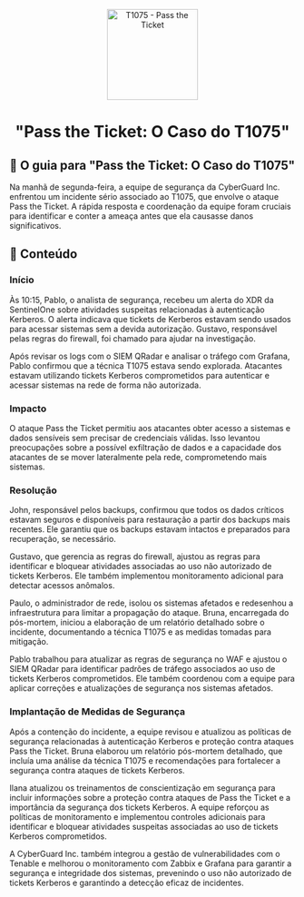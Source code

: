 <p align="center">
  <a href="SUA_URL_DE_IMAGEM">
    <img src="./images/guia.png" alt="T1075 - Pass the Ticket" width="160" height="160">
  </a>
  <h1 align="center">"Pass the Ticket: O Caso do T1075"</h1>
</p>

## :dart: O guia para "Pass the Ticket: O Caso do T1075"

Na manhã de segunda-feira, a equipe de segurança da CyberGuard Inc. enfrentou um incidente sério associado ao T1075, que envolve o ataque Pass the Ticket. A rápida resposta e coordenação da equipe foram cruciais para identificar e conter a ameaça antes que ela causasse danos significativos.

## :dart: Conteúdo

### Início

Às 10:15, Pablo, o analista de segurança, recebeu um alerta do XDR da SentinelOne sobre atividades suspeitas relacionadas à autenticação Kerberos. O alerta indicava que tickets de Kerberos estavam sendo usados para acessar sistemas sem a devida autorização. Gustavo, responsável pelas regras do firewall, foi chamado para ajudar na investigação.

Após revisar os logs com o SIEM QRadar e analisar o tráfego com Grafana, Pablo confirmou que a técnica T1075 estava sendo explorada. Atacantes estavam utilizando tickets Kerberos comprometidos para autenticar e acessar sistemas na rede de forma não autorizada.

### Impacto

O ataque Pass the Ticket permitiu aos atacantes obter acesso a sistemas e dados sensíveis sem precisar de credenciais válidas. Isso levantou preocupações sobre a possível exfiltração de dados e a capacidade dos atacantes de se mover lateralmente pela rede, comprometendo mais sistemas.

### Resolução

John, responsável pelos backups, confirmou que todos os dados críticos estavam seguros e disponíveis para restauração a partir dos backups mais recentes. Ele garantiu que os backups estavam intactos e preparados para recuperação, se necessário.

Gustavo, que gerencia as regras do firewall, ajustou as regras para identificar e bloquear atividades associadas ao uso não autorizado de tickets Kerberos. Ele também implementou monitoramento adicional para detectar acessos anômalos.

Paulo, o administrador de rede, isolou os sistemas afetados e redesenhou a infraestrutura para limitar a propagação do ataque. Bruna, encarregada do pós-mortem, iniciou a elaboração de um relatório detalhado sobre o incidente, documentando a técnica T1075 e as medidas tomadas para mitigação.

Pablo trabalhou para atualizar as regras de segurança no WAF e ajustou o SIEM QRadar para identificar padrões de tráfego associados ao uso de tickets Kerberos comprometidos. Ele também coordenou com a equipe para aplicar correções e atualizações de segurança nos sistemas afetados.

### Implantação de Medidas de Segurança

Após a contenção do incidente, a equipe revisou e atualizou as políticas de segurança relacionadas à autenticação Kerberos e proteção contra ataques Pass the Ticket. Bruna elaborou um relatório pós-mortem detalhado, que incluía uma análise da técnica T1075 e recomendações para fortalecer a segurança contra ataques de tickets Kerberos.

Ilana atualizou os treinamentos de conscientização em segurança para incluir informações sobre a proteção contra ataques de Pass the Ticket e a importância da segurança dos tickets Kerberos. A equipe reforçou as políticas de monitoramento e implementou controles adicionais para identificar e bloquear atividades suspeitas associadas ao uso de tickets Kerberos comprometidos.

A CyberGuard Inc. também integrou a gestão de vulnerabilidades com o Tenable e melhorou o monitoramento com Zabbix e Grafana para garantir a segurança e integridade dos sistemas, prevenindo o uso não autorizado de tickets Kerberos e garantindo a detecção eficaz de incidentes.

